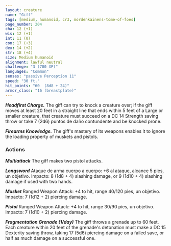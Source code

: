 ```yaml
---
layout: creature
name: "Giff"
tags: [medium, humanoid, cr3, mordenkainens-tome-of-foes]
page_number: 204
cha: 12 (+1)
wis: 12 (+1)
int: 11 (0)
con: 17 (+3)
dex: 14 (+2)
str: 18 (+4)
size: Medium humanoid
alignment: lawful neutral
challenge: "3 (700 XP)"
languages: "Common"
senses: "passive Perception 11"
speed: "30 ft."
hit_points: "60  (8d8 + 24)"
armor_class: "16 (breastplate)"
---
```


***Headfirst Charge.*** The giff can try to knock a creature over; if the giff moves at least 20 feet in a straight line that ends within 5 feet of a Large or smaller creature, that creature must succeed on a DC 14 Strength saving throw or take 7 (2d6) puntos de daño contundente and be knocked prone.

***Firearms Knowledge.*** The giff's mastery of its weapons enables it to ignore the loading property of muskets and pistols.

### Actions

***Multiattack*** The giff makes two pistol attacks.

***Longsword*** Ataque de arma cuerpo a cuerpo: +6 al ataque, alcance 5 pies, un objetivo. Impacto: 8 (1d8 + 4) slashing damage, or 9 (1d10 + 4) slashing damage if used with two hands.

***Musket*** Ranged Weapon Attack: +4 to hit, range 40/120 pies, un objetivo. Impacto: 7 (1d12 + 2) piercing damage.

***Pistol*** Ranged Weapon Attack: +4 to hit, range 30/90 pies, un objetivo. Impacto: 7 (1d10 + 2) piercing damage.

***Fragmentation Grenade (1/day)*** The giff throws a grenade up to 60 feet. Each creature within 20 feet of the grenade's detonation must make a DC 15 Dexterity saving throw, taking 17 (5d6) piercing damage on a failed save, or half as much damage on a successful one.
